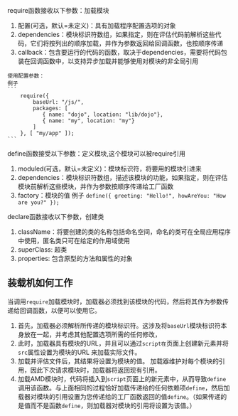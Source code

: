 require函数接收以下参数：加载模块
  1. 配置(可选，默认=未定义)：具有加载程序配置选项的对象
  2. dependencies：模块标识符数组，如果指定，则在评估代码前解析这些代码，它们将按列出的顺序加载，并作为参数返回给回调函数，也按顺序传递
  3. callback：包含要运行的代码的函数，取决于dependencies，需要将代码包装在回调函数中，以支持异步加载并能够使用对模块的非全局引用

    使用配置参数：
    例子
    ```
        require({
            baseUrl: "/js/",
            packages: [
               { name: "dojo", location: "lib/dojo"},
               { name: "my", location: "my"}
            ]
        }, [ "my/app" ]);
    ```

define函数接受以下参数：定义模块,这个模块可以被require引用
  1. moduled(可选，默认=未定义)：模块标识符，将要用的模块引进来
  2. dependencies：模块标识符数组，描述该模块的功能，如果指定，则在评估模块前解析这些模块，并作为参数按顺序传递给工厂函数
  3. factory：模块的值
    例子
    ```
    define({
        greeting: "Hello!",
        howAreYou: "How are you?"
    });
    ```

declare函数接收以下参数，创建类
  1. className：将要创建的类的名称包括命名空间，命名的类可在全局应用程序中使用，匿名类只可在给定的作用域使用
  2. superClass: 超类
  3. properties: 包含原型的方法和属性的对象







## 装载机如何工作 ##
当调用`require`加载模块时，加载器必须找到该模块的代码，然后将其作为参数传递给回调函数，以便可以使用它。

1. 首先，加载器必须解析所传递的模块标识符。这涉及将`baseUrl`模块标识符本身放在一起，并考虑其他配置选项所需的任何修改，
2. 此时，加载器具有模块的URL，并且可以通过`script在`页面上创建新元素并将`src`属性设置为模块的URL 来加载实际文件。
3. 加载并评估文件后，其结果将设置为模块的值。
加载器维护对每个模块的引用，因此下次请求模块时，加载器将返回现有引用。
4. 加载AMD模块时，代码将插入到`script`页面上的新元素中，从而导致`define`调用该函数。与上面相同的过程恰好加载传递给的任何依赖项`define`，然后加载器对模块的引用设置为您传递给的工厂函数返回的值`define`。（如果传递的是值而不是函数`define`，则加载器对模块的引用将设置为该值。）

